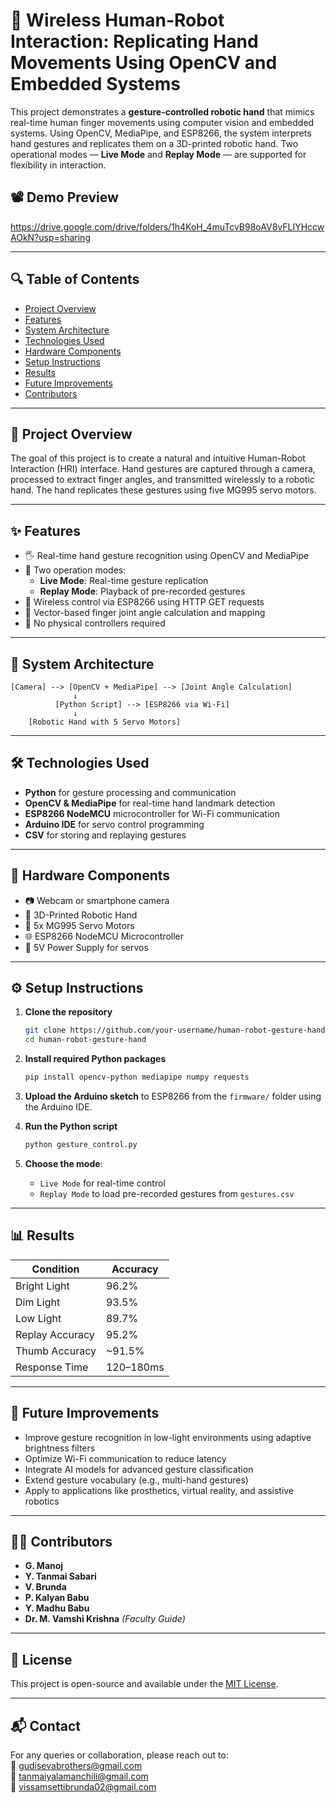 
# 🤖 Wireless Human-Robot Interaction: Replicating Hand Movements Using OpenCV and Embedded Systems

This project demonstrates a **gesture-controlled robotic hand** that mimics real-time human finger movements using computer vision and embedded systems. Using OpenCV, MediaPipe, and ESP8266, the system interprets hand gestures and replicates them on a 3D-printed robotic hand. Two operational modes — **Live Mode** and **Replay Mode** — are supported for flexibility in interaction.

## 📽️ Demo Preview
https://drive.google.com/drive/folders/1h4KoH_4muTcvB98oAV8vFLIYHccwAOkN?usp=sharing

---

## 🔍 Table of Contents
- [Project Overview](#project-overview)
- [Features](#features)
- [System Architecture](#system-architecture)
- [Technologies Used](#technologies-used)
- [Hardware Components](#hardware-components)
- [Setup Instructions](#setup-instructions)
- [Results](#results)
- [Future Improvements](#future-improvements)
- [Contributors](#contributors)

---

## 🚀 Project Overview

The goal of this project is to create a natural and intuitive Human-Robot Interaction (HRI) interface. Hand gestures are captured through a camera, processed to extract finger angles, and transmitted wirelessly to a robotic hand. The hand replicates these gestures using five MG995 servo motors.

---

## ✨ Features
- 🖐️ Real-time hand gesture recognition using OpenCV and MediaPipe
- 🔄 Two operation modes: 
  - **Live Mode**: Real-time gesture replication
  - **Replay Mode**: Playback of pre-recorded gestures
- 📡 Wireless control via ESP8266 using HTTP GET requests
- 🧠 Vector-based finger joint angle calculation and mapping
- 🔌 No physical controllers required

---

## 🧠 System Architecture

```
[Camera] --> [OpenCV + MediaPipe] --> [Joint Angle Calculation]
              ↓
          [Python Script] --> [ESP8266 via Wi-Fi]
              ↓
    [Robotic Hand with 5 Servo Motors]
```

---

## 🛠️ Technologies Used

- **Python** for gesture processing and communication
- **OpenCV & MediaPipe** for real-time hand landmark detection
- **ESP8266 NodeMCU** microcontroller for Wi-Fi communication
- **Arduino IDE** for servo control programming
- **CSV** for storing and replaying gestures

---

## 🧩 Hardware Components

- 📷 Webcam or smartphone camera
- 🤖 3D-Printed Robotic Hand
- 🔧 5x MG995 Servo Motors
- 🌐 ESP8266 NodeMCU Microcontroller
- 🔋 5V Power Supply for servos

---

## ⚙️ Setup Instructions

1. **Clone the repository**
   ```bash
   git clone https://github.com/your-username/human-robot-gesture-hand.git
   cd human-robot-gesture-hand
   ```

2. **Install required Python packages**
   ```bash
   pip install opencv-python mediapipe numpy requests
   ```

3. **Upload the Arduino sketch** to ESP8266 from the `firmware/` folder using the Arduino IDE.

4. **Run the Python script**
   ```bash
   python gesture_control.py
   ```

5. **Choose the mode**:
   - `Live Mode` for real-time control
   - `Replay Mode` to load pre-recorded gestures from `gestures.csv`

---

## 📊 Results

| Condition        | Accuracy  |
|------------------|-----------|
| Bright Light     | 96.2%     |
| Dim Light        | 93.5%     |
| Low Light        | 89.7%     |
| Replay Accuracy  | 95.2%     |
| Thumb Accuracy   | ~91.5%    |
| Response Time    | 120–180ms |

---

## 🚧 Future Improvements

- Improve gesture recognition in low-light environments using adaptive brightness filters
- Optimize Wi-Fi communication to reduce latency
- Integrate AI models for advanced gesture classification
- Extend gesture vocabulary (e.g., multi-hand gestures)
- Apply to applications like prosthetics, virtual reality, and assistive robotics

---

## 👨‍💻 Contributors

- **G. Manoj**  
- **Y. Tanmai Sabari**  
- **V. Brunda**  
- **P. Kalyan Babu**  
- **Y. Madhu Babu**  
- **Dr. M. Vamshi Krishna** *(Faculty Guide)*

---

## 📜 License

This project is open-source and available under the [MIT License](LICENSE).

---

## 📬 Contact

For any queries or collaboration, please reach out to:  
📧 gudisevabrothers@gmail.com  
📧 tanmaiyalamanchili@gmail.com  
📧 vissamsettibrunda02@gmail.com
